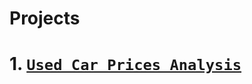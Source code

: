 # Projects

# 1. [`Used Car Prices Analysis`](https://github.com/Wathuomichael/used-car-prices-analysis)
